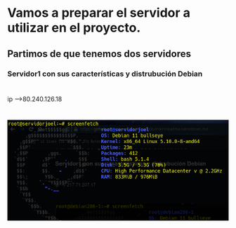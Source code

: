 # Vamos a preparar el servidor a utilizar en el proyecto.

## Partimos de que tenemos dos servidores
 ### Servidor1  con sus características y distrubución Debian
#
 ip -->80.240.126.18
 #
 ![img](https://github.com/abarcajoel/K0S/blob/main/img/servidorjoel.png)